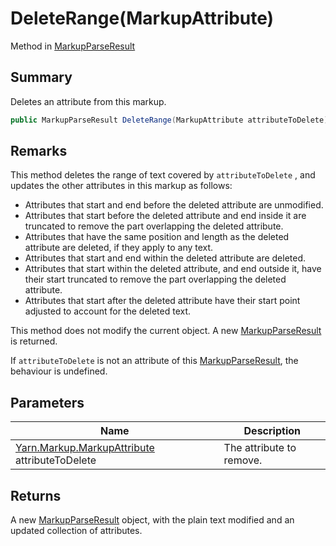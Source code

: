 # DeleteRange(MarkupAttribute)

Method in [MarkupParseResult](./)

## Summary

Deletes an attribute from this markup.

```csharp
public MarkupParseResult DeleteRange(MarkupAttribute attributeToDelete)
```

## Remarks

This method deletes the range of text covered by `attributeToDelete` , and updates the other attributes in this markup as follows:

* Attributes that start and end before the deleted attribute are unmodified.
* Attributes that start before the deleted attribute and end inside it are truncated to remove the part overlapping the deleted attribute.
* Attributes that have the same position and length as the deleted attribute are deleted, if they apply to any text.
* Attributes that start and end within the deleted attribute are deleted.
* Attributes that start within the deleted attribute, and end outside it, have their start truncated to remove the part overlapping the deleted attribute.
* Attributes that start after the deleted attribute have their start point adjusted to account for the deleted text.

This method does not modify the current object. A new [MarkupParseResult](./) is returned.

If `attributeToDelete` is not an attribute of this [MarkupParseResult](./), the behaviour is undefined.

## Parameters

| Name                                                                             | Description              |
| -------------------------------------------------------------------------------- | ------------------------ |
| [Yarn.Markup.MarkupAttribute](../yarn.markup.markupattribute/) attributeToDelete | The attribute to remove. |

## Returns

A new [MarkupParseResult](./) object, with the plain text modified and an updated collection of attributes.

